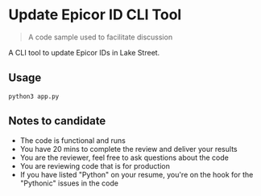 # Update Epicor ID CLI Tool

> A code sample used to facilitate discussion

A CLI tool to update Epicor IDs in Lake Street.

## Usage

```
python3 app.py
```

## Notes to candidate

- The code is functional and runs
- You have 20 mins to complete the review and deliver your results
- You are the reviewer, feel free to ask questions about the code
- You are reviewing code that is for production
- If you have listed "Python" on your resume, you're on the hook for the "Pythonic" issues in the code
